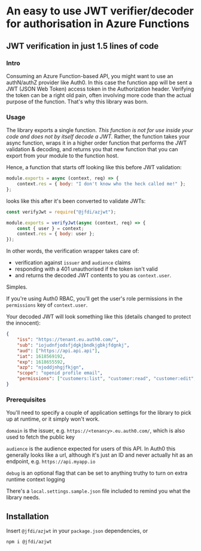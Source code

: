 # An easy to use JWT verifier/decoder for authorisation in Azure Functions

## JWT verification in just 1.5 lines of code

### Intro

Consuming an Azure Function-based API, you might want to use an authN/authZ provider like Auth0. In this case the function app will be sent a JWT (JSON Web Token) access token in the Authorization header. Verifying the token can be a right old pain, often involving more code than the actual purpose of the function. That's why this library was born.

### Usage

The library exports a single function. _This function is not for use inside your code and does not by itself decode a JWT._ Rather, the function takes your async function, wraps it in a higher order function that performs the JWT validation & decoding, and returns you that new function that you can export from your module to the function host.

Hence, a function that starts off looking like this before JWT validation:

```javascript
module.exports = async (context, req) => {
    context.res = { body: "I don't know who the heck called me!" };
};
```

looks like this after it's been converted to validate JWTs:

```javascript
const verifyJwt = require("@jfdi/azjwt");

module.exports = verifyJwt(async (context, req) => {
    const { user } = context;
    context.res = { body: user };
});
```

In other words, the verification wrapper takes care of:

-   verification against `issuer` and `audience` claims
-   responding with a 401 unauthorised if the token isn't valid
-   and returns the decoded JWT contents to you as `context.user`.

Simples.

If you're using Auth0 RBAC, you'll get the user's role permissions in the `permissions` key of `context.user`.

Your decoded JWT will look something like this (details changed to protect the innocent):

```json
{
    "iss": "https://tenant.eu.auth0.com/",
    "sub": "iojudnfjodsfjdgkjbndkjgbkjfdgnkj",
    "aud": ["https://api.api.api"],
    "iat": 1618569192,
    "exp": 1618655592,
    "azp": "njoddjnhgjfkjgn",
    "scope": "openid profile email",
    "permissions": ["customers:list", "customer:read", "customer:edit", "customer:delete"]
}
```

### Prerequisites

You'll need to specify a couple of application settings for the library to pick up at runtime, or it simply won't work.

`domain` is the issuer, e.g. `https://<tenancy>.eu.auth0.com/`, which is also used to fetch the public key

`audience` is the audience expected for users of this API. In Auth0 this generally looks like a url, although it's just an ID and never actually hit as an endpoint, e.g. `https://api.myapp.io`

`debug` is an optional flag that can be set to anything truthy to turn on extra runtime context logging

There's a `local.settings.sample.json` file included to remind you what the library needs.

## Installation

Insert `@jfdi/azjwt` in your `package.json` dependencies, or

`npm i @jfdi/azjwt`
